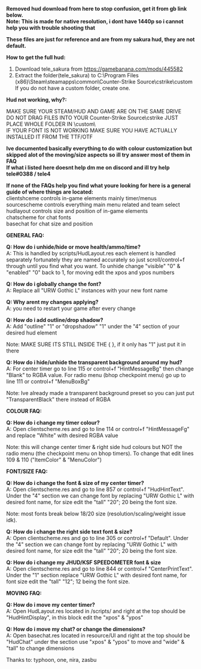 **Removed hud download from here to stop confusion, get it from gb link below.**  
**Note: This is made for native resolution, i dont have 1440p so i cannot help you with trouble shooting that**  

**These files are just for reference and are from my sakura hud, they are not default.**

**How to get the full hud:**
1. Download tele_sakura from https://gamebanana.com/mods/445582
2. Extract the folder(tele_sakura) to C:\Program Files (x86)\Steam\steamapps\common\Counter-Strike Source\cstrike\custom
If you do not have a custom folder, create one.

**Hud not working, why?:**  

MAKE SURE YOUR STEAM/HUD AND GAME ARE ON THE SAME DRIVE  
DO NOT DRAG FILES INTO YOUR Counter-Strike Source\cstrike JUST PLACE WHOLE FOLDER IN \custom\  
IF YOUR FONT IS NOT WORKING MAKE SURE YOU HAVE ACTUALLY INSTALLED IT FROM THE TTF/OTF  

**Ive documented basically everything to do with colour customization but skipped alot of the moving/size aspects so ill try answer most of them in FAQ**  
**If what i listed here doesnt help dm me on discord and ill try help tele#0388 / tele4**  

**If none of the FAQs help you find what youre looking for here is a general guide of where things are located:**   
clientshceme controls in-game elements mainly timer/menus  
sourcescheme controls everything main menu related and team select  
hudlayout controls size and position of in-game elements  
chatscheme for chat fonts  
basechat for chat size and position  

**GENERAL FAQ:**  

**Q: How do i unhide/hide or move health/ammo/time?**  
A: This is handled by scripts/HudLayout.res each element is handled separately fortunately they are named accurately so just scroll/control+f through until you find what you want. To unhide change "visible" "0" & "enabled" "0" back to 1, for moving edit the xpos and ypos numbers  

**Q: How do i globally change the font?**  
A: Replace all "URW Gothic L" instances with your new font name

**Q: Why arent my changes applying?**  
A: you need to restart your game after every change  

**Q: How do i add outline/drop shadow?**  
A: Add "outline" "1" or "dropshadow" "1" under the "4" section of your desired hud element  

Note: MAKE SURE ITS STILL INSIDE THE { }, if it only has "1" just put it in there  

**Q: How do i hide/unhide the transparent background around my hud?**  
A: For center timer go to line 115 or control+f "HintMessageBg" then change "Blank" to RGBA value. For radio menu (bhop checkpoint menu) go up to line 111 or control+f "MenuBoxBg"

Note: Ive already made a transparent background preset so you can just put "TransparentBlack" there instead of RGBA  


**COLOUR FAQ:**  

**Q: How do i change my timer colour?**  
A: Open clientscheme.res and go to line 114 or control+f "HintMessageFg" and replace "White" with desired RGBA value  

Note: this will change center timer & right side hud colours but NOT the radio menu (the checkpoint menu on bhop timers). To change that edit lines 109 & 110 ("ItemColor"	& "MenuColor")  


**FONT/SIZE FAQ:**  

**Q: How do i change the font & size of my center timer?**  
A: Open clientscheme.res and go to line 857 or control+f "HudHintText". Under the "4" section we can change font by replacing "URW Gothic L" with desired font name, for size edit the "tall" "20"; 20 being the font size.  

Note: most fonts break below 18/20 size (resolution/scaling/weight issue idk).    

**Q: How do i change the right side text font & size?**  
A: Open clientscheme.res and go to line 305 or control+f "Default". Under the "4" section we can change font by replacing "URW Gothic L" with desired font name, for size edit the "tall" "20"; 20 being the font size.  

**Q: How do i change my JHUD/KSF SPEEDOMETER font & size**  
A: Open clientscheme.res and go to line 844 or control+f "CenterPrintText". Under the "1" section replace "URW Gothic L" with desired font name, for font size edit the "tall" "12"; 12 being the font size.  

**MOVING FAQ:**  

**Q: How do i move my center timer?**  
A: Open HudLayout.res located in /scripts/ and right at the top should be "HudHintDisplay", in this block edit the "xpos" & "ypos"

**Q: How do i move my chat? or change the dimensions?**  
A: Open basechat.res located in resource/UI and right at the top should be "HudChat" under the section use "xpos" & "ypos" to move and "wide" & "tall" to change dimensions  


Thanks to: typhoon, one, nira, zasbu
